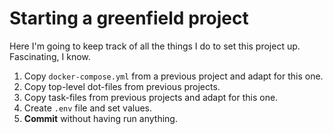 # Starting a greenfield project

Here I'm going to keep track of all the things I do to set this project up. Fascinating, I know.

1. Copy `docker-compose.yml` from a previous project and adapt for this one.
1. Copy top-level dot-files from previous projects.
1. Copy task-files from previous projects and adapt for this one.
1. Create `.env` file and set values.
1. **Commit** without having run anything.
